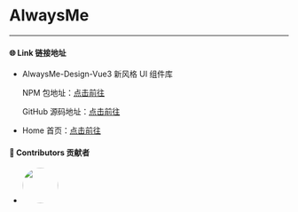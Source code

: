# AlwaysMe

---

#### 🌐 Link 链接地址
-   AlwaysMe-Design-Vue3 新风格 UI 组件库

    NPM 包地址：[点击前往](https://www.npmjs.com/package/@alwaysme/design-vue3)

    GitHub 源码地址：[点击前往](https://github.com/Alwaysmeo/alwaysme-design-vue3)

-   Home 首页：[点击前往](https://www.alwaysme.org)

####  📌 Contributors 贡献者
-   <a href="https://github.com/Alwaysmeo" target="_blank"><img src="https://avatars.githubusercontent.com/u/62600916?v=4" height="64" style="border-radius: 50%"></a>
